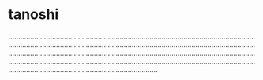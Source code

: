 # tanoshi
...........................................................................................................................................................................................................................................................................................................................................................................................................................................................................................................................................................................................